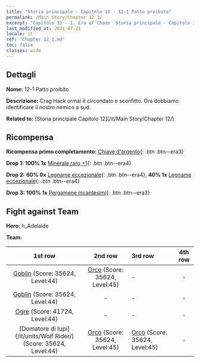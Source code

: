 ```yaml
---
title: "Storia principale - Capitolo 12 - 12-1 Patto proibito"
permalink: /Main Story/Chapter 12_1/
excerpt: "Capitolo 12 - 1. Era of Chaos  Storia principale - Capitolo 12_1. 12-1 Patto proibito"
last_modified_at: 2021-07-21
locale: it
ref: "Chapter 12_1.md"
toc: false
classes: wide
---
```


## Dettagli

 **Nome:** 12-1 Patto proibito

 **Descrizione:** Crag Hack ormai è circondato e sconfitto. Ora dobbiamo identificare il nostro nemico a sud.

 **Related to:** [Storia principale Capitolo 12](/it/Main Story/Chapter 12/)

## Ricompensa

 **Ricompensa primo completamento:** [Chiave d'argento](/ItemsIT/con_693/){: .btn .btn--era3}

 **Drop 1:** **100% 1x** [Minerale raro +1](/ItemsIT/mat_40/){: .btn .btn--era4}

 **Drop 2:** **60% 0x** [Legname eccezionale](/ItemsIT/mat_34/){: .btn .btn--era4}, **40% 1x** [Legname eccezionale](/ItemsIT/mat_34/){: .btn .btn--era4}

 **Drop 3:** **100% 1x** [Pergamene incantesimi](/ItemsIT/con_694/){: .btn .btn--era3}


## Fight against Team
 **Hero:** h_Adelaide

 **Team:**


  | 1st row | 2nd row | 3rd row | 4th row |
  |:----:|:----:|:----|:----:|
  | [Goblin](/it/units/Goblin/) (Score: 35624, Level:44)  | [Orco](/it/units/Orc/) (Score: 35624, Level:45)  | - | - |
  | [Goblin](/it/units/Goblin/) (Score: 35624, Level:44)  | - | - | - |
  | [Ogre](/it/units/Ogre/) (Score: 41724, Level:44)  | - | - | - |
  | [Domatore di lupi](/it/units/Wolf Rider/) (Score: 35624, Level:44)  | [Orco](/it/units/Orc/) (Score: 35624, Level:45)  | [Orco](/it/units/Orc/) (Score: 35624, Level:45)  | - |


